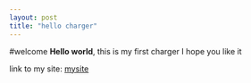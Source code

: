 ```yaml
---
layout: post
title: "hello charger"
---
```

#welcome
**Hello world**, this is my first charger
I hope you like it

link to my site:
[mysite](/dummytest)
